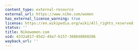 ```yaml
---
content_type: external-resource
external_url: https://www.nike.com/women
has_external_license_warning: true
license: https://en.wikipedia.org/wiki/All_rights_reserved
status: ''
title: Nikewomen.com
uid: 4332a817-45d2-49a7-b157-3888d8860286
wayback_url: ''
---
```

